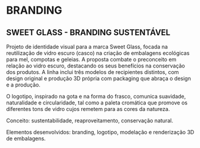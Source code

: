 # BRANDING

## SWEET GLASS - BRANDING SUSTENTÁVEL

Projeto de identidade visual para a marca Sweet Glass, focada na reutilização de vidro escuro (casco) na criação de embalagens ecológicas para mel, compotas e geleias. A proposta combate o preconceito em relação ao vidro escuro, destacando os seus benefícios na conservação dos produtos. A linha inclui três modelos de recipientes distintos, com design original e produção 3D própria com packaging que abraça o design e a produção.

O logotipo, inspirado na gota e na forma do frasco, comunica suavidade, naturalidade e circularidade, tal como a paleta cromática que promove os diferentes tons de vidro cujos remetem para as cores da natureza.

Conceito: sustentabilidade, reaproveitamento, conservação natural.

Elementos desenvolvidos: branding, logotipo, modelação e renderização 3D de embalagens.